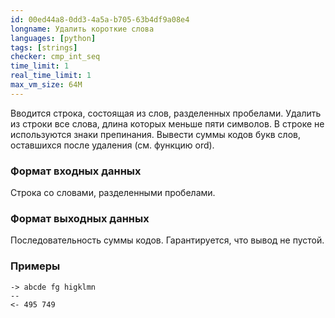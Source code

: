 ```yaml
---
id: 00ed44a8-0dd3-4a5a-b705-63b4df9a08e4
longname: Удалить короткие слова
languages: [python]
tags: [strings]
checker: cmp_int_seq
time_limit: 1
real_time_limit: 1
max_vm_size: 64M
---
```



Вводится строка, состоящая из слов, разделенных пробелами. Удалить из строки все слова, длина которых меньше пяти символов. В строке не используются знаки препинания.
Вывести суммы кодов букв слов, оставшихся после удаления (см. функцию ord).

### Формат входных данных

Строка со словами, разделенными пробелами.

### Формат выходных данных

Последовательность суммы кодов. Гарантируется, что вывод не пустой.

### Примеры

```
-> abcde fg higklmn
--
<- 495 749
```